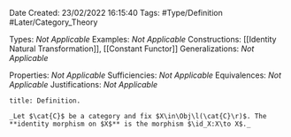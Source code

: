 <div class="topSpace"></div>

Date Created: 23/02/2022 16:15:40
Tags: #Type/Definition #Later/Category_Theory

Types: _Not Applicable_
Examples: _Not Applicable_
Constructions: [[Identity Natural Transformation]], [[Constant Functor]]
Generalizations: _Not Applicable_

Properties: _Not Applicable_
Sufficiencies: _Not Applicable_
Equivalences: _Not Applicable_
Justifications: _Not Applicable_

``` ad-Definition
title: Definition.

_Let $\cat{C}$ be a category and fix $X\in\Obj\l(\cat{C}\r)$. The **identity morphism on $X$** is the morphism $\id_X:X\to X$._

```
